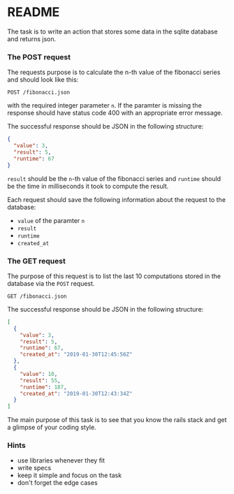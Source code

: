 # README

The task is to write an action that stores some data in the sqlite database and returns json. 

### The POST request 

The requests purpose is to calculate the n-th value of the fibonacci series and should look like this:

`POST /fibonacci.json`

with the required integer parameter `n`. If the paramter is missing the response should have status code 400 with an appropriate error message. 

The successful response should be JSON in the following structure:

```json
{
  "value": 3,
  "result": 5,
  "runtime": 67
}
```

`result` should be the `n`-th value of the fibonacci series and `runtime` should be the time in milliseconds it took to compute the result.

Each request should save the following information about the request to the database:

* `value` of the paramter `n` 
* `result`
* `runtime`
* `created_at`

### The GET request 

The purpose of this request is to list the last 10 computations stored in the database via the `POST` request.

`GET /fibonacci.json`

The successful response should be JSON in the following structure:

```json
[
  {
    "value": 3,
    "result": 5,
    "runtime": 67,
    "created_at": "2019-01-30T12:45:56Z"
  },
  {
    "value": 10,
    "result": 55,
    "runtime": 187,
    "created_at": "2019-01-30T12:43:34Z"
  }
]
```

The main purpose of this task is to see that you know the rails stack and get a glimpse of your coding style.

### Hints

* use libraries whenever they fit
* write specs
* keep it simple and focus on the task
* don't forget the edge cases
